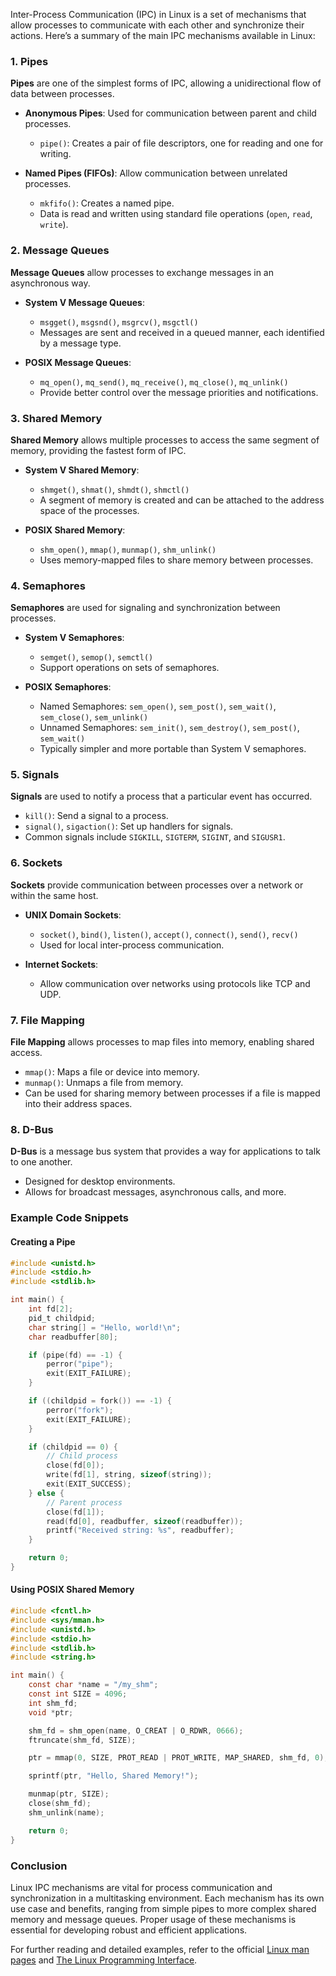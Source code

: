 Inter-Process Communication (IPC) in Linux is a set of mechanisms that allow processes to communicate with each other and synchronize their actions. Here’s a summary of the main IPC mechanisms available in Linux:

### 1. **Pipes**

**Pipes** are one of the simplest forms of IPC, allowing a unidirectional flow of data between processes.

- **Anonymous Pipes**: Used for communication between parent and child processes.
  - `pipe()`: Creates a pair of file descriptors, one for reading and one for writing.
  
- **Named Pipes (FIFOs)**: Allow communication between unrelated processes.
  - `mkfifo()`: Creates a named pipe.
  - Data is read and written using standard file operations (`open`, `read`, `write`).

### 2. **Message Queues**

**Message Queues** allow processes to exchange messages in an asynchronous way.

- **System V Message Queues**: 
  - `msgget()`, `msgsnd()`, `msgrcv()`, `msgctl()`
  - Messages are sent and received in a queued manner, each identified by a message type.

- **POSIX Message Queues**: 
  - `mq_open()`, `mq_send()`, `mq_receive()`, `mq_close()`, `mq_unlink()`
  - Provide better control over the message priorities and notifications.

### 3. **Shared Memory**

**Shared Memory** allows multiple processes to access the same segment of memory, providing the fastest form of IPC.

- **System V Shared Memory**: 
  - `shmget()`, `shmat()`, `shmdt()`, `shmctl()`
  - A segment of memory is created and can be attached to the address space of the processes.

- **POSIX Shared Memory**:
  - `shm_open()`, `mmap()`, `munmap()`, `shm_unlink()`
  - Uses memory-mapped files to share memory between processes.

### 4. **Semaphores**

**Semaphores** are used for signaling and synchronization between processes.

- **System V Semaphores**:
  - `semget()`, `semop()`, `semctl()`
  - Support operations on sets of semaphores.

- **POSIX Semaphores**:
  - Named Semaphores: `sem_open()`, `sem_post()`, `sem_wait()`, `sem_close()`, `sem_unlink()`
  - Unnamed Semaphores: `sem_init()`, `sem_destroy()`, `sem_post()`, `sem_wait()`
  - Typically simpler and more portable than System V semaphores.

### 5. **Signals**

**Signals** are used to notify a process that a particular event has occurred.

- `kill()`: Send a signal to a process.
- `signal()`, `sigaction()`: Set up handlers for signals.
- Common signals include `SIGKILL`, `SIGTERM`, `SIGINT`, and `SIGUSR1`.

### 6. **Sockets**

**Sockets** provide communication between processes over a network or within the same host.

- **UNIX Domain Sockets**:
  - `socket()`, `bind()`, `listen()`, `accept()`, `connect()`, `send()`, `recv()`
  - Used for local inter-process communication.
  
- **Internet Sockets**:
  - Allow communication over networks using protocols like TCP and UDP.

### 7. **File Mapping**

**File Mapping** allows processes to map files into memory, enabling shared access.

- `mmap()`: Maps a file or device into memory.
- `munmap()`: Unmaps a file from memory.
- Can be used for sharing memory between processes if a file is mapped into their address spaces.

### 8. **D-Bus**

**D-Bus** is a message bus system that provides a way for applications to talk to one another.

- Designed for desktop environments.
- Allows for broadcast messages, asynchronous calls, and more.

### Example Code Snippets

#### Creating a Pipe

```c
#include <unistd.h>
#include <stdio.h>
#include <stdlib.h>

int main() {
    int fd[2];
    pid_t childpid;
    char string[] = "Hello, world!\n";
    char readbuffer[80];

    if (pipe(fd) == -1) {
        perror("pipe");
        exit(EXIT_FAILURE);
    }

    if ((childpid = fork()) == -1) {
        perror("fork");
        exit(EXIT_FAILURE);
    }

    if (childpid == 0) {
        // Child process
        close(fd[0]);
        write(fd[1], string, sizeof(string));
        exit(EXIT_SUCCESS);
    } else {
        // Parent process
        close(fd[1]);
        read(fd[0], readbuffer, sizeof(readbuffer));
        printf("Received string: %s", readbuffer);
    }

    return 0;
}
```

#### Using POSIX Shared Memory

```c
#include <fcntl.h>
#include <sys/mman.h>
#include <unistd.h>
#include <stdio.h>
#include <stdlib.h>
#include <string.h>

int main() {
    const char *name = "/my_shm";
    const int SIZE = 4096;
    int shm_fd;
    void *ptr;

    shm_fd = shm_open(name, O_CREAT | O_RDWR, 0666);
    ftruncate(shm_fd, SIZE);

    ptr = mmap(0, SIZE, PROT_READ | PROT_WRITE, MAP_SHARED, shm_fd, 0);

    sprintf(ptr, "Hello, Shared Memory!");

    munmap(ptr, SIZE);
    close(shm_fd);
    shm_unlink(name);

    return 0;
}
```

### Conclusion

Linux IPC mechanisms are vital for process communication and synchronization in a multitasking environment. Each mechanism has its own use case and benefits, ranging from simple pipes to more complex shared memory and message queues. Proper usage of these mechanisms is essential for developing robust and efficient applications.

For further reading and detailed examples, refer to the official [Linux man pages](https://man7.org/linux/man-pages/dir_section_2.html) and [The Linux Programming Interface](http://man7.org/tlpi/).